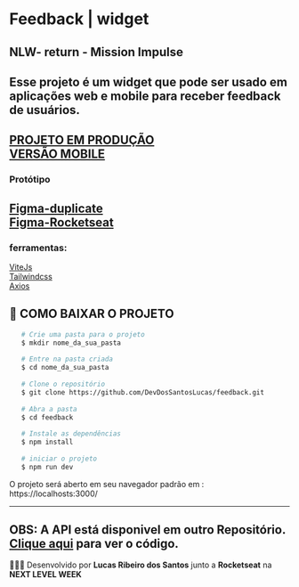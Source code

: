 
<h1> Feedback | widget</h1>
<h2> NLW- return - Mission Impulse</h2>

Esse projeto é um widget que pode ser usado em aplicações web e mobile para receber feedback de usuários.
---
[PROJETO EM PRODUÇÃO](https://feedback-web-nine.vercel.app/) <br>
[VERSÃO MOBILE](https://github.com/DevDosSantosLucas/feedbackMobile) <br>
---
<h3>Protótipo </h3> 

[Figma-duplicate](https://www.figma.com/file/osjEnZEERZjBBA3n6YNOkc/Feedback-Widget-(Community)?node-id=100%3A2114) <br>
[Figma-Rocketseat](https://www.figma.com/community/file/1102912516166573468) <br>
---
<h3>ferramentas:</h3>

[ViteJs](https://vitejs.dev/) <br>
[Tailwindcss](https://tailwindcss.com/docs/dark-mode) <br>
[Axios](https://axios-http.com/ptbr/docs/intro) <br>



## 📁 COMO BAIXAR O PROJETO
```bash
   # Crie uma pasta para o projeto
   $ mkdir nome_da_sua_pasta
   
   # Entre na pasta criada
   $ cd nome_da_sua_pasta
   
   # Clone o repositório
   $ git clone https://github.com/DevDosSantosLucas/feedback.git
   
   # Abra a pasta
   $ cd feedback
   
   # Instale as dependências
   $ npm install
   
   # iniciar o projeto
   $ npm run dev
````
   O projeto será aberto em seu navegador padrão em :
   https://localhosts:3000/
   
---
   OBS: A API está disponivel em outro Repositório. [Clique aqui](https://github.com/DevDosSantosLucas/feedbackServer) para ver o código.   
---
 👨🏻‍💻 Desenvolvido por **Lucas Ribeiro dos Santos** junto a **Rocketseat** na **NEXT LEVEL WEEK** 
